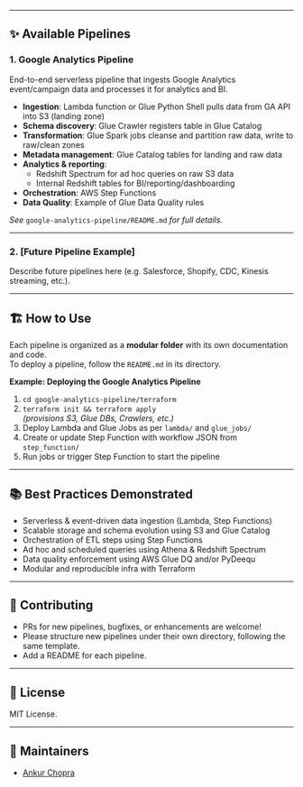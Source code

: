 
---

## ✨ Available Pipelines

### 1. **Google Analytics Pipeline**
End-to-end serverless pipeline that ingests Google Analytics event/campaign data and processes it for analytics and BI.

- **Ingestion**: Lambda function or Glue Python Shell pulls data from GA API into S3 (landing zone)
- **Schema discovery**: Glue Crawler registers table in Glue Catalog
- **Transformation**: Glue Spark jobs cleanse and partition raw data, write to raw/clean zones
- **Metadata management**: Glue Catalog tables for landing and raw data
- **Analytics & reporting**:  
  - Redshift Spectrum for ad hoc queries on raw S3 data  
  - Internal Redshift tables for BI/reporting/dashboarding
- **Orchestration**: AWS Step Functions
- **Data Quality**: Example of Glue Data Quality rules

*See* `google-analytics-pipeline/README.md` *for full details.*

---

### 2. [Future Pipeline Example]
Describe future pipelines here (e.g. Salesforce, Shopify, CDC, Kinesis streaming, etc.).

---

## 🏗️ How to Use

Each pipeline is organized as a **modular folder** with its own documentation and code.  
To deploy a pipeline, follow the `README.md` in its directory.

**Example: Deploying the Google Analytics Pipeline**
1. `cd google-analytics-pipeline/terraform`
2. `terraform init && terraform apply`  
   _(provisions S3, Glue DBs, Crawlers, etc.)_
3. Deploy Lambda and Glue Jobs as per `lambda/` and `glue_jobs/`
4. Create or update Step Function with workflow JSON from `step_function/`
5. Run jobs or trigger Step Function to start the pipeline

---

## 📚 Best Practices Demonstrated

- Serverless & event-driven data ingestion (Lambda, Step Functions)
- Scalable storage and schema evolution using S3 and Glue Catalog
- Orchestration of ETL steps using Step Functions
- Ad hoc and scheduled queries using Athena & Redshift Spectrum
- Data quality enforcement using AWS Glue DQ and/or PyDeequ
- Modular and reproducible infra with Terraform

---

## 🤝 Contributing

- PRs for new pipelines, bugfixes, or enhancements are welcome!
- Please structure new pipelines under their own directory, following the same template.
- Add a README for each pipeline.

---

## 📖 License

MIT License.

---

## 📝 Maintainers

- [Ankur Chopra](https://github.com/ankurnearform)
